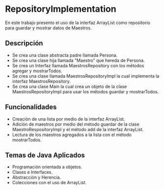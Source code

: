 # RepositoryImplementation

En este trabajo presento el uso de la interfaz ArrayList como repositorio para guardar y mostrar datos de Maestros.

## Descripción
* Se crea una clase abstracta padre llamada Persona.
* Se crea una clase hija llamada "Maestro" que hereda de Persona.
* Se crea un Interfaz llamada MaestrosRepository con los métodos agregar y mostrarTodos.
* Se crea una clase llamada MaestrosRepositoryImpl la cual implementa la interfaz MaestrosRepository.
* Se crea una clase Main la cual crea un objeto de la clase MaestrosRepositoryImpl para usar los métodos guardar y mostrarTodos.

## Funcionalidades
* Creación de una lista por medio de la interfaz ArrayList.
* Adición de maestros por medio del método guardar de la clase MaestroRespositoryImpl y el método add de la interfaz ArrayList.
* Lectura de los maestros agregados a la lista con el método mostrarTodos.

## Temas de Java Aplicados
* Programación orientada a objetos.
* Clases e Interfaces.
* Abstracción y Herencia.
* Colecciones con el uso de ArrayList.
